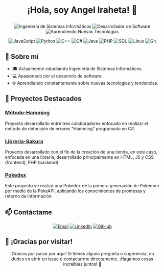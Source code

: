 # <p align="center">¡Hola, soy Angel Iraheta! 👋</p>



<p align="center">
    <img src="https://img.shields.io/badge/Estudiante%20de-Ingeniería%20de%20Sistemas%20Informáticos-blue" alt="Ingeniería de Sistemas Informáticos"/>
    <img src="https://img.shields.io/badge/Desarrollador-Apasionado%20por%20el%20software-red" alt="Desarrollador de Software"/>
    <img src="https://img.shields.io/badge/Aprendiendo-Nuevas%20tecnologías-green" alt="Aprendiendo Nuevas Tecnologías"/>
</p>

<p align="center">
    <img src="https://img.shields.io/badge/JavaScript-F7DF1E?style=flat-square&logo=javascript&logoColor=black" alt="JavaScript"/>
    <img src="https://img.shields.io/badge/Python-3776AB?style=flat-square&logo=python&logoColor=white" alt="Python"/>
    <img src="https://img.shields.io/badge/C++-00599C?style=flat-square&logo=c%2B%2B&logoColor=white" alt="C++"/>
    <img src="https://img.shields.io/badge/C%23-239120?style=flat-square&logo=c-sharp&logoColor=white" alt="C#"/>
    <img src="https://img.shields.io/badge/Java-007396?style=flat-square&logo=java&logoColor=white" alt="Java"/>
    <img src="https://img.shields.io/badge/PHP-777BB4?style=flat-square&logo=php&logoColor=white" alt="PHP"/>
    <img src="https://img.shields.io/badge/SQL-4479A1?style=flat-square&logo=postgresql&logoColor=white" alt="SQL"/>
    <img src="https://img.shields.io/badge/Linux-FCC624?style=flat-square&logo=linux&logoColor=black" alt="Linux"/>
    <img src="https://img.shields.io/badge/Git-F05032?style=flat-square&logo=git&logoColor=white" alt="Git"/>
</p>

## 🚀 Sobre mí

- 🎓 Actualmente estudiando Ingeniería de Sistemas Informáticos.
- 💻 Apasionado por el desarrollo de software.
- 🌐 Aprendiendo constantemente sobre nuevas tecnologías y tendencias.

## 🚀 Proyectos Destacados

### [Método-Hamming](https://github.com/AngeLSanchez210/Metodo-Hamming.git)
Proyecto desarrollado entre tres colaboradores enfocado en realizar el método de detección de errores "Hamming" programado en C#.

### [Libreria-Sakura](https://github.com/Isaac684/SakurasBookstore.git)
Proyecto desarrollado con el fin de la creación de una tienda, en este caso, enfocada en una librería, desarrollado principalmente en HTML, JS y CSS (frontend), PHP (backend).

### [Pokedex](https://github.com/Isaac684/TPI_Pokedex.git)
Este proyecto se realizó una Pokedex de la primera generación de Pokémon por medio de la PokeAPI, aplicando los conocimientos de promesas y retorno de información.

## 📫 Contáctame

<p align="center">
    <a href="mailto:angelsanchezafis@gmail.com"><img src="https://img.shields.io/badge/Email-D14836?style=flat-square&logo=gmail&logoColor=white" alt="Email"/></a>
    <a href="https://www.linkedin.com/in/angel-iraheta/"><img src="https://img.shields.io/badge/LinkedIn-0077B5?style=flat-square&logo=linkedin&logoColor=white" alt="LinkedIn"/></a>
    <a href="https://github.com/AngeLSanchez210"><img src="https://img.shields.io/badge/GitHub-100000?style=flat-square&logo=github&logoColor=white" alt="GitHub"/></a>
</p>

## 🎉 ¡Gracias por visitar!

<p align="center">
    ¡Gracias por pasar por aquí! Si tienes alguna pregunta o sugerencia, no dudes en abrir un issue o contactarme directamente. ¡Hagamos cosas increíbles juntos! 🚀
</p>


